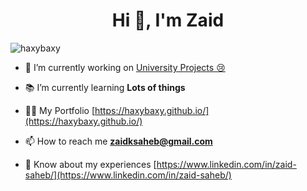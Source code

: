 <h1 align="center">Hi 👋, I'm Zaid</h1>
<p align="left"> <img src="https://komarev.com/ghpvc/?username=haxybaxy&label=Profile%20views&color=0e75b6&style=flat" alt="haxybaxy" /> </p>

- 🔭 I’m currently working on [University Projects 😢](https://github.com/jose-izarra/attendance_system)

- 📚 I’m currently learning **Lots of things**

- 👨‍💻 My Portfolio [https://haxybaxy.github.io/](https://haxybaxy.github.io/)

- 📫 How to reach me **zaidksaheb@gmail.com**

- 📄 Know about my experiences [https://www.linkedin.com/in/zaid-saheb/](https://www.linkedin.com/in/zaid-saheb/)

